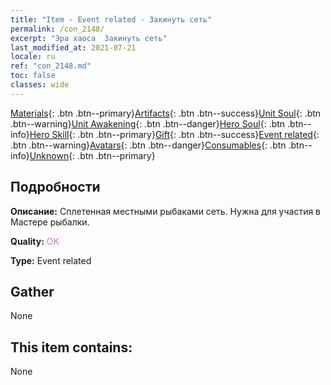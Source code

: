 ```yaml
---
title: "Item - Event related - Закинуть сеть"
permalink: /con_2148/
excerpt: "Эра хаоса  Закинуть сеть"
last_modified_at: 2021-07-21
locale: ru
ref: "con_2148.md"
toc: false
classes: wide
---
```

 [Materials](/ItemsRU/){: .btn .btn--primary}[Artifacts](/ItemsRU/Artifacts/){: .btn .btn--success}[Unit Soul](/ItemsRU/UnitSoul/){: .btn .btn--warning}[Unit Awakening](/ItemsRU/UnitAwakening/){: .btn .btn--danger}[Hero Soul](/ItemsRU/HeroSoul/){: .btn .btn--info}[Hero Skill](/ItemsRU/HeroSkill/){: .btn .btn--primary}[Gift](/ItemsRU/Gift/){: .btn .btn--success}[Event related](/ItemsRU/Events/){: .btn .btn--warning}[Avatars](/ItemsRU/Avatars/){: .btn .btn--danger}[Consumables](/ItemsRU/Consumables/){: .btn .btn--info}[Unknown](/ItemsRU/Unknown/){: .btn .btn--primary}

## Подробности
 **Описание:** Сплетенная местными рыбаками сеть. Нужна для участия в Мастере рыбалки.

 **Quality:** <span style="color: #DA70D6">OK</span>

 **Type:** Event related

## Gather

  None

## This item contains:

  None

